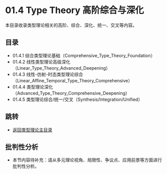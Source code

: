 # 01.4 Type Theory 高阶综合与深化

本目录收录类型理论相关的高阶、综合、深化、统一、交叉等内容。

## 目录

- 01.4.1 综合类型理论基础（Comprehensive_Type_Theory_Foundation）
- 01.4.2 线性类型理论高级深化（Linear_Type_Theory_Advanced_Deepening）
- 01.4.3 线性-仿射-时态类型理论综合（Linear_Affine_Temporal_Type_Theory_Comprehensive）
- 01.4.4 类型理论深化（Advanced_Type_Theory_Comprehensive_Deepening）
- 01.4.5 类型理论综合/统一/交叉（Synthesis/Integration/Unified）

## 跳转

- [返回类型理论主目录](README.md)


## 批判性分析

- 本节内容待补充：请从多元理论视角、局限性、争议点、应用前景等方面进行批判性分析。

